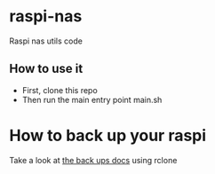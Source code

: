 # raspi-nas
Raspi nas utils code

## How to use it
* First, clone this repo
* Then run the main entry point main.sh

# How to back up your raspi
Take a look at [the back ups docs](rclone/README.md) using rclone